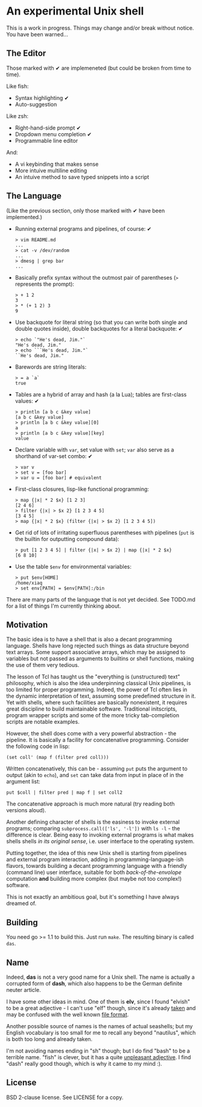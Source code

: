 An experimental Unix shell
==========================

This is a work in progress. Things may change and/or break without notice. You
have been warned...

The Editor
----------

Those marked with ✔ are implemeneted (but could be broken from time to
time).

Like fish:

* Syntax highlighting ✔
* Auto-suggestion

Like zsh:

* Right-hand-side prompt ✔
* Dropdown menu completion ✔
* Programmable line editor

And:

* A vi keybinding that makes sense
* More intuive multiline editing
* An intuive method to save typed snippets into a script

The Language
------------

(Like the previous section, only those marked with ✔ have been implemented.)

* Running external programs and pipelines, of course: ✔
  ```
  > vim README.md
  ...
  > cat -v /dev/random
  ...
  > dmesg | grep bar
  ...
  ```

* Basically prefix syntax without the outmost pair of parentheses (`>`
  represents the prompt):
  ```
  > + 1 2
  3
  > * (+ 1 2) 3
  9
  ```

* Use backquote for literal string (so that you can write both single and
  double quotes inside), double backquotes for a literal backquote: ✔
  ```
  > echo `"He's dead, Jim."`
  "He's dead, Jim."
  > echo ```He's dead, Jim."`
  ``He's dead, Jim."
  ```

* Barewords are string literals:
  ```
  > = a `a`
  true
  ```

* Tables are a hybrid of array and hash (a la Lua); tables are first-class
  values: ✔
  ```
  > println [a b c &key value]
  [a b c &key value]
  > println [a b c &key value][0]
  a
  > println [a b c &key value][key]
  value
  ```

* Declare variable with `var`, set value with `set`; `var` also serve as a
  shorthand of var-set combo: ✔
  ```
  > var v
  > set v = [foo bar]
  > var u = [foo bar] # equivalent
  ```

* First-class closures, lisp-like functional programming:
  ```
  > map {|x| * 2 $x} [1 2 3]
  [2 4 6]
  > filter {|x| > $x 2} [1 2 3 4 5]
  [3 4 5]
  > map {|x| * 2 $x} (filter {|x| > $x 2} [1 2 3 4 5])
  ```

* Get rid of lots of irritating superfluous parentheses with pipelines (`put`
  is the builtin for outputting compound data):
  ```
  > put [1 2 3 4 5] | filter {|x| > $x 2} | map {|x| * 2 $x}
  [6 8 10]
  ```

* Use the table `$env` for environmental variables:
  ```
  > put $env[HOME]
  /home/xiaq
  > set env[PATH] = $env[PATH]:/bin
  ```

There are many parts of the language that is not yet decided. See TODO.md for
a list of things I'm currently thinking about.

Motivation
----------

The basic idea is to have a shell that is also a decant programming language.
Shells have long rejected such things as data structure beyond text arrays.
Some support associative arrays, which may be assigned to variables but not
passed as arguments to builtins or shell functions, making the use of them
very tedious.

The lesson of Tcl has taught us the "everything is (unstructured) text"
philosophy, which is also the idea underpinning classical Unix pipelines, is
too limited for proper programming. Indeed, the power of Tcl often lies in the
dynamic interpretation of text, assuming some predefined structure in it. Yet
with shells, where such facilities are basically nonexistent, it requires
great discipline to build maintainable software. Traditional initscripts,
program wrapper scripts and some of the more tricky tab-completion scripts are
notable examples.

However, the shell does come with a very powerful abstraction - the pipeline.
It is basically a facility for concatenative programming. Consider the
following code in lisp:

```
(set coll' (map f (filter pred coll)))
```

Written concatenatively, this can be - assuming `put` puts the argument to
output (akin to `echo`), and `set` can take data from input in place of in the
argument list:

```
put $coll | filter pred | map f | set coll2
```

The concatenative approach is much more natural (try reading both versions
aloud).

Another defining character of shells is the easiness to invoke external
programs; comparing `subprocess.call(['ls', '-l'])` with `ls -l` - the
difference is clear. Being easy to invoking external programs is what makes
shells shells *in its original sense*, i.e. user interface to the operating
system.

Putting together, the idea of this new Unix shell is starting from pipelines
and external program interaction, adding in programming-language-ish flavors,
towards building a decant programming language with a friendly (command line)
user interface, suitable for both *back-of-the-envolope* computation **and**
building more complex (but maybe not too complex!) software.

This is not exactly an ambitious goal, but it's something I have always
dreamed of.

Building
--------

You need go >= 1.1 to build this. Just run `make`. The resulting binary is
called `das`.

Name
----

Indeed, **das** is not a very good name for a Unix shell. The name is actually
a corrupted form of **dash**, which also happens to be the German definite
neuter article.

I have some other ideas in mind. One of them is **elv**, since I found
"elvish" to be a great adjective - I can't use "elf" though, since it's
already [taken](http://www.cs.cmu.edu/~fp/elf.html) and may be confused with
the well known [file
format](http://en.wikipedia.org/wiki/Executable_and_Linkable_Format).

Another possible source of names is the names of actual seashells; but my
English vocabulary is too small for me to recall any beyond "nautilus", which
is both too long and already taken.

I'm not avoiding names ending in "sh" though; but I do find "bash" to be a
terrible name. "fish" is clever, but it has a quite [unpleasant
adjective](https://en.wiktionary.org/wiki/fishy). I find "dash" really good
though, which is why it came to my mind :).

License
-------

BSD 2-clause license.  See LICENSE for a copy.
